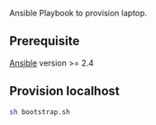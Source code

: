 Ansible Playbook to provision laptop.

## Prerequisite
[Ansible](https://www.ansible.com/) version >= 2.4

## Provision localhost
```bash
sh bootstrap.sh
```
